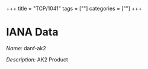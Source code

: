 +++
title = "TCP/1041"
tags = [""]
categories = [""]
+++

# IANA Data

_Name:_ danf-ak2

_Description:_ AK2 Product

